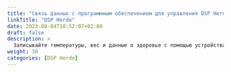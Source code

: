 ```yaml
---
title: "Связь данных с программным обеспечением для управления DSP Herde Plus или Beef"
linkTitle: "DSP Herde"
date: 2023-08-04T10:52:07+02:00
draft: false
description: >
  Записывайте температуры, вес и данные о здоровье с помощью устройства VitalControl и импортируйте записанные данные в программное обеспечение *Herde*.
weight: 30
categories: [DSP Herde]
---
```

